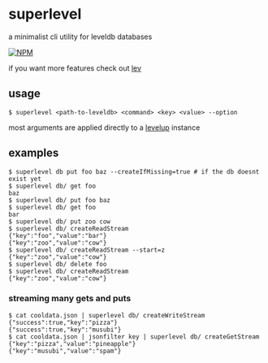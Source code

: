 # superlevel

a minimalist cli utility for leveldb databases

[![NPM](https://nodei.co/npm/superlevel.png?global=true)](https://nodei.co/npm/superlevel/)

if you want more features check out [lev](https://www.npmjs.org/package/lev)

## usage

```
$ superlevel <path-to-leveldb> <command> <key> <value> --option
```

most arguments are applied directly to a [levelup](https://github.com/rvagg/node-levelup#api) instance

## examples

```
$ superlevel db put foo baz --createIfMissing=true # if the db doesnt exist yet
$ superlevel db/ get foo
baz
$ superlevel db/ put foo baz
$ superlevel db/ get foo
bar
$ superlevel db/ put zoo cow
$ superlevel db/ createReadStream
{"key":"foo","value":"bar"}
{"key":"zoo","value":"cow"}
$ superlevel db/ createReadStream --start=z
{"key":"zoo","value":"cow"}
$ superlevel db/ delete foo
$ superlevel db/ createReadStream
{"key":"zoo","value":"cow"}
```

### streaming many gets and puts

```
$ cat cooldata.json | superlevel db/ createWriteStream
{"success":true,"key":"pizza"}
{"success":true,"key":"musubi"}
$ cat cooldata.json | jsonfilter key | superlevel db/ createGetStream
{"key":"pizza","value":"pineapple"}
{"key":"musubi","value":"spam"}
```
